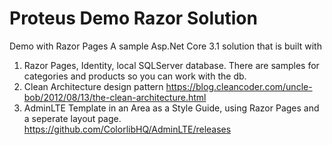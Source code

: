 # Proteus Demo Razor Solution
Demo with Razor Pages
A sample Asp.Net Core 3.1 solution that is built with 
  1) Razor Pages, Identity, local SQLServer database. There are samples for categories and products so you can work with the db.  
  2) Clean Architecture design pattern https://blog.cleancoder.com/uncle-bob/2012/08/13/the-clean-architecture.html
  3) AdminLTE Template in an Area as a Style Guide, using Razor Pages and a seperate layout page. https://github.com/ColorlibHQ/AdminLTE/releases
